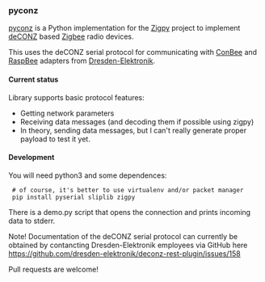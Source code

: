 ### pyconz

[pyconz](https://github.com/Equidamoid/pyconz) is a Python implementation for the [Zigpy](https://github.com/zigpy/) project to implement [deCONZ](https://www.dresden-elektronik.de/funktechnik/products/software/pc/deconz/) based [Zigbee](https://www.zigbee.org) radio devices.

This uses the deCONZ serial protocol for communicating with [ConBee](https://www.dresden-elektronik.de/conbee/) and [RaspBee](https://www.dresden-elektronik.de/raspbee/) adapters from [Dresden-Elektronik](https://github.com/dresden-elektronik/).

#### Current status

Library supports basic protocol features:
 - Getting network parameters
 - Receiving data messages (and decoding them if possible using zigpy)
 - In theory, sending data messages, but I can't really generate proper payload to test it yet.

#### Development

You will need python3 and some dependences:

     # of course, it's better to use virtualenv and/or packet manager
     pip install pyserial sliplib zigpy

There is a demo.py script that opens the connection and prints incoming data to stderr.

Note! Documentation of the deCONZ serial protocol can currently be obtained by contancting Dresden-Elektronik employees via GitHub here https://github.com/dresden-elektronik/deconz-rest-plugin/issues/158

Pull requests are welcome!
